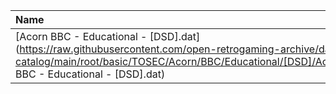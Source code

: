 |Name|Size|
|:---|---:|
|[Acorn BBC - Educational - [DSD].dat](https://raw.githubusercontent.com/open-retrogaming-archive/dat-catalog/main/root/basic/TOSEC/Acorn/BBC/Educational/[DSD]/Acorn BBC - Educational - [DSD].dat)|5226|
